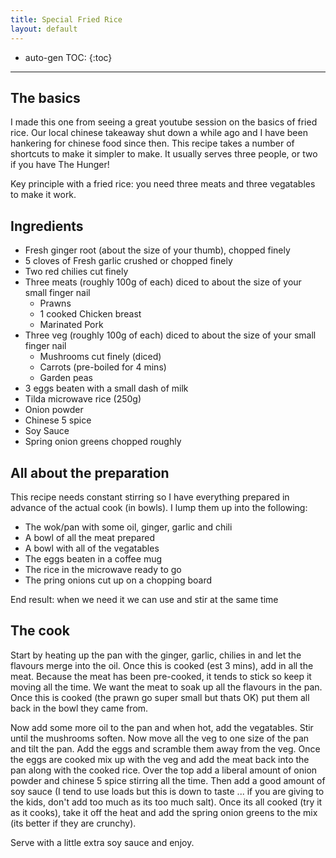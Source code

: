 ```yaml
---
title: Special Fried Rice
layout: default
---
```


* auto-gen TOC:
{:toc}

---

## The basics

I made this one from seeing a great youtube session on the basics of fried rice.  Our local chinese takeaway shut down a while ago and I have been hankering for chinese food since then.  This recipe takes a number of shortcuts to make it simpler to make.  It usually serves three people, or two if you have The Hunger!

Key principle with a fried rice: you need three meats and three vegatables to make it work.

## Ingredients

 * Fresh ginger root (about the size of your thumb), chopped finely
 * 5 cloves of Fresh garlic crushed or chopped finely
 * Two red chilies cut finely
 * Three meats (roughly 100g of each) diced to about the size of your small finger nail
    * Prawns
    * 1 cooked Chicken breast
    * Marinated Pork
 * Three veg (roughly 100g of each) diced to about the size of your small finger nail
    * Mushrooms cut finely (diced)
    * Carrots (pre-boiled for 4 mins)
    * Garden peas
 * 3 eggs beaten with a small dash of milk
 * Tilda microwave rice (250g)
 * Onion powder
 * Chinese 5 spice
 * Soy Sauce
 * Spring onion greens chopped roughly

## All about the preparation

This recipe needs constant stirring so I have everything prepared in advance of the actual cook (in bowls).  I lump them up into the following:

  * The wok/pan with some oil, ginger, garlic and chili
  * A bowl of all the meat prepared
  * A bowl with all of the vegatables
  * The eggs beaten in a coffee mug
  * The rice in the microwave ready to go
  * The pring onions cut up on a chopping board

End result: when we need it we can use and stir at the same time

## The cook

Start by heating up the pan with the ginger, garlic, chilies in and let the flavours merge into the oil.  Once this is cooked (est 3 mins), add in all the meat.  Because the meat has been pre-cooked, it tends to stick so keep it moving all the time.  We want the meat to soak up all the flavours in the pan.  Once this is cooked (the prawn go super small but thats OK) put them all back in the bowl they came from.

Now add some more oil to the pan and when hot, add the vegatables.  Stir until the mushrooms soften.  Now move all the veg to one size of the pan and tilt the pan.  Add the eggs and scramble them away from the veg.  Once the eggs are cooked mix up with the veg and add the meat back into the pan along with the cooked rice.  Over the top add a liberal amount of onion powder and chinese 5 spice stirring all the time.  Then add a good amount of soy sauce (I tend to use loads but this is down to taste ... if you are giving to the kids, don't add too much as its too much salt).  Once its all cooked (try it as it cooks), take it off the heat and add the spring onion greens to the mix (its better if they are crunchy).

Serve with a little extra soy sauce and enjoy.
